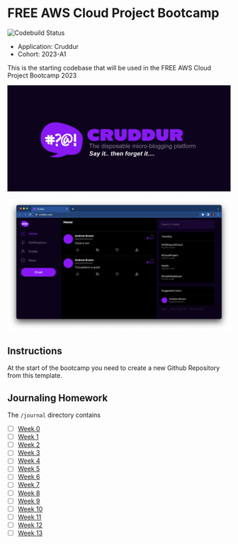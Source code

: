 # FREE AWS Cloud Project Bootcamp

![Codebuild Status](https://codebuild.us-east-1.amazonaws.com/badges?uuid=eyJlbmNyeXB0ZWREYXRhIjoieE9FakVrbW82NHJ3dDhuUFdDaGxkc1puZ2tUL0VINVltbVF0ZlJITmtSN3ZRT2NrNkFiNXZDL0xoTnFSd1V6NUNGclR6RzlxRno0MlowNjFtZzZIbFFjPSIsIml2UGFyYW1ldGVyU3BlYyI6ImlnaERvc1YzSXZObnlkUloiLCJtYXRlcmlhbFNldFNlcmlhbCI6MX0%3D&branch=main)

- Application: Cruddur
- Cohort: 2023-A1

This is the starting codebase that will be used in the FREE AWS Cloud Project Bootcamp 2023

![Cruddur Graphic](_docs/assets/cruddur-banner.jpg)

![Cruddur Screenshot](_docs/assets/cruddur-screenshot.png)

## Instructions

At the start of the bootcamp you need to create a new Github Repository from this template.

## Journaling Homework

The `/journal` directory contains

- [ ] [Week 0](journal/week0.md)
- [ ] [Week 1](journal/week1.md)
- [ ] [Week 2](journal/week2.md)
- [ ] [Week 3](journal/week3.md)
- [ ] [Week 4](journal/week4.md)
- [ ] [Week 5](journal/week5.md)
- [ ] [Week 6](journal/week6.md)
- [ ] [Week 7](journal/week7.md)
- [ ] [Week 8](journal/week8.md)
- [ ] [Week 9](journal/week9.md)
- [ ] [Week 10](journal/week10.md)
- [ ] [Week 11](journal/week11.md)
- [ ] [Week 12](journal/week12.md)
- [ ] [Week 13](journal/week13.md)
